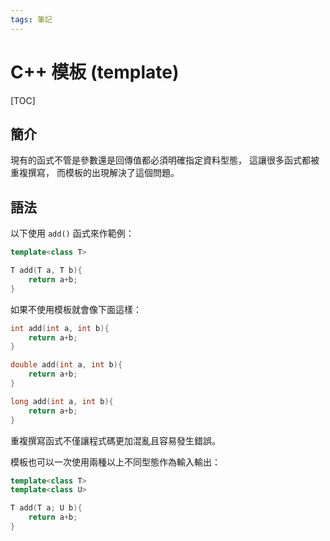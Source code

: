 ```yaml
---
tags: 筆記
---
```


# C++ 模板 (template)

[TOC]

## 簡介

現有的函式不管是參數還是回傳值都必須明確指定資料型態，
這讓很多函式都被重複撰寫，
而模板的出現解決了這個問題。  

## 語法

以下使用 `add()` 函式來作範例：  

```cpp
template<class T>

T add(T a, T b){
    return a+b;
}
```

如果不使用模板就會像下面這樣：  

```cpp
int add(int a, int b){
    return a+b;
}

double add(int a, int b){
    return a+b;
}

long add(int a, int b){
    return a+b;
}
```

重複撰寫函式不僅讓程式碼更加混亂且容易發生錯誤。

模板也可以一次使用兩種以上不同型態作為輸入輸出：

```cpp
template<class T>
template<class U>

T add(T a; U b){
    return a+b;
}
```

<!-- 未完成 -->